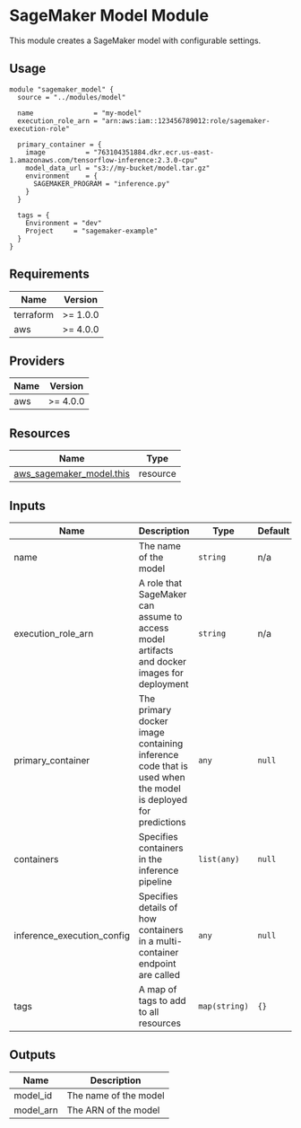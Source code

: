 # SageMaker Model Module

This module creates a SageMaker model with configurable settings.

## Usage

```hcl
module "sagemaker_model" {
  source = "../modules/model"

  name               = "my-model"
  execution_role_arn = "arn:aws:iam::123456789012:role/sagemaker-execution-role"
  
  primary_container = {
    image          = "763104351884.dkr.ecr.us-east-1.amazonaws.com/tensorflow-inference:2.3.0-cpu"
    model_data_url = "s3://my-bucket/model.tar.gz"
    environment    = {
      SAGEMAKER_PROGRAM = "inference.py"
    }
  }
  
  tags = {
    Environment = "dev"
    Project     = "sagemaker-example"
  }
}
```

## Requirements

| Name | Version |
|------|---------|
| terraform | >= 1.0.0 |
| aws | >= 4.0.0 |

## Providers

| Name | Version |
|------|---------|
| aws | >= 4.0.0 |

## Resources

| Name | Type |
|------|------|
| [aws_sagemaker_model.this](https://registry.terraform.io/providers/hashicorp/aws/latest/docs/resources/sagemaker_model) | resource |

## Inputs

| Name | Description | Type | Default | Required |
|------|-------------|------|---------|:--------:|
| name | The name of the model | `string` | n/a | yes |
| execution_role_arn | A role that SageMaker can assume to access model artifacts and docker images for deployment | `string` | n/a | yes |
| primary_container | The primary docker image containing inference code that is used when the model is deployed for predictions | `any` | `null` | no |
| containers | Specifies containers in the inference pipeline | `list(any)` | `null` | no |
| inference_execution_config | Specifies details of how containers in a multi-container endpoint are called | `any` | `null` | no |
| tags | A map of tags to add to all resources | `map(string)` | `{}` | no |

## Outputs

| Name | Description |
|------|-------------|
| model_id | The name of the model |
| model_arn | The ARN of the model |

